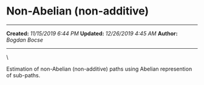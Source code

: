 Non-Abelian (non-additive)
==========================

  -------------- ----------------------
  **Created:**   *11/15/2019 6:44 PM*
  **Updated:**   *12/26/2019 4:45 AM*
  **Author:**    *Bogdan Bocse*
  -------------- ----------------------

\

Estimation of non-Abelian (non-additive) paths using Abelian
represention of sub-paths.

 

